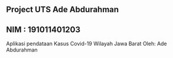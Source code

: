 ## Project UTS Ade Abdurahman
## NIM : 191011401203
 Aplikasi pendataan Kasus Covid-19 Wilayah Jawa Barat Oleh: Ade Abdurahman